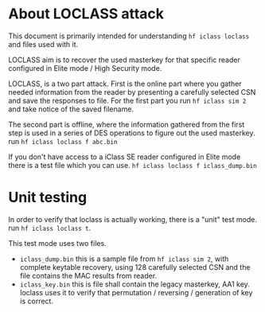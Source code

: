 # About LOCLASS attack

This document is primarily intended for understanding `hf iclass loclass` and files used with it.

LOCLASS aim is to recover the used masterkey for that specific reader configured in Elite mode / High Security mode.

LOCLASS, is a two part attack. First is the online part where you gather needed information from the reader by presenting a carefully selected CSN and save the responses to file.  For the first part you run `hf iclass sim 2` and take notice of the saved filename.

The second part is offline,  where the information gathered from the first step is used in a series of DES operations to figure out the used 
masterkey.
   run `hf iclass loclass f abc.bin`

If you don't have access to a iClass SE reader configured in Elite mode there is a test file which you can use.
   `hf iclass loclass f iclass_dump.bin` 


# Unit testing
In order to verify that loclass is actually working, there is a "unit" test mode.
run `hf iclass loclass t`.

This test mode uses two files. 

- `iclass_dump.bin`
   this is a sample file from `hf iclass sim 2`, with complete keytable recovery, using 128 carefully selected CSN and the file contains the MAC results from reader. 
- `iclass_key.bin`
   this is file shall contain the legacy masterkey, AA1 key. loclass uses it to verify that permutation / reversing / generation of key is correct.